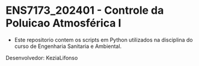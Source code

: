 # ENS7173_202401 - Controle da Poluicao Atmosférica I

- Este repositorio contem os scripts em Python utilizados na disciplina do curso de Engenharia Sanitaria e Ambiental.

Desenvolvedor: KeziaLifonso